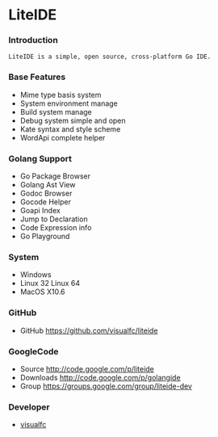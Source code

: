 LiteIDE
=========

### Introduction
    LiteIDE is a simple, open source, cross-platform Go IDE.

### Base Features
* Mime type basis system
* System environment manage
* Build system manage
* Debug system simple and open
* Kate syntax and style scheme
* WordApi complete helper

### Golang Support
* Go Package Browser
* Golang Ast View
* Godoc Browser
* Gocode Helper
* Goapi Index
* Jump to Declaration
* Code Expression info
* Go Playground

### System
* Windows
* Linux 32  Linux 64
* MacOS X10.6

### GitHub
* GitHub <https://github.com/visualfc/liteide>

### GoogleCode
* Source <http://code.google.com/p/liteide>
* Downloads <http://code.google.com/p/golangide>
* Group <https://groups.google.com/group/liteide-dev>

### Developer
* [visualfc](mail:visualfc@gmail.com)
